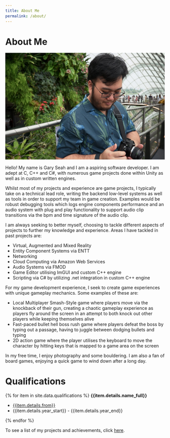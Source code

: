 ```yaml
---
title: About Me
permalink: /about/
---
```


# About Me
![](/_assets/images/AboutMePhoto.jpg)

Hello! My name is Gary Seah and I am a aspiring software developer. I am adept at C, C++ and C#, with numerous game projects done within Unity as well as in custom written engines. 

Whilst most of my projects and experience are game projects, I typically take on a technical lead role, writing the backend low-level systems as well as tools in order to support my team in game creation. Examples would be robust debugging tools which logs engine components performance and an audio system with plug and play functionality to support audio clip transitions via the bpm and time signature of the audio clip. 

I am always seeking to better myself, choosing to tackle different aspects of projects to further my knowledge and experience. Areas I have tackled in past projects are:

<ul>
    <li> Virtual, Augmented and Mixed Reality </li>
    <li> Entity Component Systems via ENTT </li>
    <li> Networking </li>
    <li> Cloud Computing via Amazon Web Services </li>
    <li> Audio Systems via FMOD </li>
    <li> Game Editor utilising ImGUI and custom C++ engine </li>
    <li> Scripting via C# by utilizing .net integration in custom C++ engine </li>
</ul>

For my game development experience, I seek to create game experiences with unique gameplay mechanics. Some examples of these are:

<ul>
    <li> Local Multiplayer Smash-Style game where players move via the knockback of their gun, creating a chaotic gameplay experience as players fly around the screen in an attempt to both knock out other players while keeping themselves alive </li>
    <li> Fast-paced bullet hell boss rush game where players defeat the boss by typing out a passage, having to juggle between dodging bullets and typing </li>
    <li> 2D action game where the player utilises the keyboard to move the character by hitting keys that is mapped to a game area on the screen </li>
</ul>

In my free time, I enjoy photography and some bouldering. I am also a fan of board games, enjoying a quick game to wind down after a long day. 

# Qualifications
{% for item in site.data.qualifications %}
<span style='font-weight: bold;'>{{item.details.name_full}}</span>
<ul>
    <li><a href="{{item.details.website}}"> {{item.details.from}} </a></li>
    <li> {{item.details.year_start}} - {{item.details.year_end}} </li>
</ul>
{% endfor %}

To see a list of my projects and achievements, click <a href="{{site.base}}/Projects_Achievements/">here</a>.
